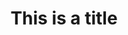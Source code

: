 ---
title: This is a title
description: >-
  This is a desc
titre: "Nouvelles et conseils"
image: /img/articles-airevisuelle.jpg
i18nlanguage: fr
draft: false
noindex: true

---